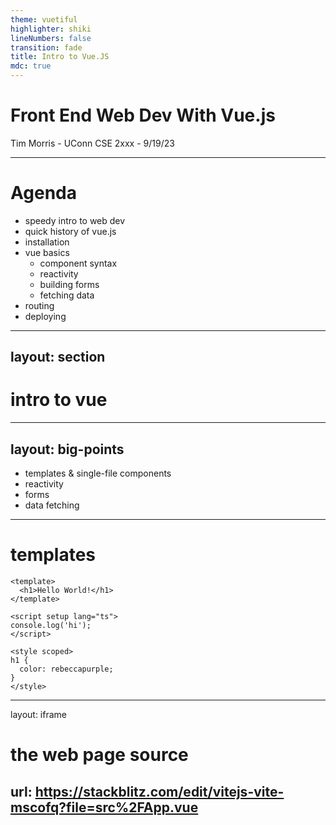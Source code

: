 ```yaml
---
theme: vuetiful
highlighter: shiki
lineNumbers: false
transition: fade
title: Intro to Vue.JS
mdc: true
---
```


# Front End Web Dev With Vue.js

Tim Morris - UConn CSE 2xxx - 9/19/23

---

# Agenda

- speedy intro to web dev
- quick history of vue.js
- installation
- vue basics
  - component syntax
  - reactivity
  - building forms
  - fetching data
- routing
- deploying

---
layout: section
---

# intro to vue

---
layout: big-points
---

- templates & single-file components
- reactivity
- forms
- data fetching

---

# templates

```vue {all|1-3|5-7|9-13} {lines:true}
<template>
  <h1>Hello World!</h1>
</template>

<script setup lang="ts">
console.log('hi');
</script>

<style scoped>
h1 {
  color: rebeccapurple;
}
</style>
```

---
layout: iframe

# the web page source
url: https://stackblitz.com/edit/vitejs-vite-mscofq?file=src%2FApp.vue
---
